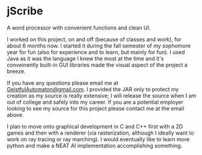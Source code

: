 # jScribe
A word processor with convenient functions and clean UI. 

I worked on this project, on and off (because of classes and work), for about 6 months now. I started it during the fall semester of my sophomore year for fun (also for experience and to learn, but mainly for fun). I used Java as it was the language I knew the most at the time and it's conveinently built-in GUI libraries made the visual aspect of the project a breeze.

If you have any questions please email me at GeistfulAutomaton@gmail.com.
I provided the JAR only to protect my creation as my source is really extensive; I will release the source when I am out of college and safely into my career. If you are a potential employer looking to see my source for this project please contact me at the email above.

I plan to move onto graphical development in C and C++ first with a 2D games and then with a renderer (via rasterization, although I ideally want to work on ray tracing or ray marching). I would eventually like to learn more python and make a NEAT AI implementation accomplishing something.
